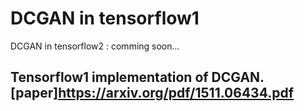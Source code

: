 # DCGAN in tensorflow1
DCGAN in tensorflow2 : comming soon...

Tensorflow1 implementation of DCGAN.
[paper]https://arxiv.org/pdf/1511.06434.pdf
----------------
##

